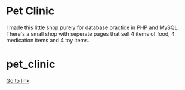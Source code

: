 
# Pet Clinic

I made this little shop purely for database practice in PHP and MySQL. There's a small shop with seperate pages that sell 4 items of food, 4 medication items and 4 toy items. 

# pet_clinic


[Go to link](http://pbcs.us/~jmartin/portfolio_stuff/flashmessage/medications.php)

